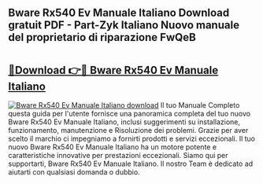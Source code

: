 ## Bware Rx540 Ev Manuale Italiano Download gratuit PDF - Part-Zyk Italiano Nuovo manuale del proprietario di riparazione FwQeB

# <h2><a href="http://dfcizx.blite.top/?on=Bware+Rx540+Ev+Manuale+Italiano">🔗Download 👉🔴 Bware Rx540 Ev Manuale Italiano</a></h2>

[![Bware Rx540 Ev Manuale Italiano download](https://i.imgur.com/lujVjoI.png)](http://dfcizx.blite.top/?on=Bware+Rx540+Ev+Manuale+Italiano)
Il tuo Manuale Completo questa guida per l'utente fornisce una panoramica completa del tuo nuovo Bware Rx540 Ev Manuale Italiano, inclusi suggerimenti su installazione, funzionamento, manutenzione e Risoluzione dei problemi. Grazie per aver scelto il marchio ci impegniamo a fornirti prodotti e servizi eccezionali. Il tuo nuovo Bware Rx540 Ev Manuale Italiano ha un motore potente e caratteristiche innovative per prestazioni eccezionali. Siamo qui per supportarti, Bware Rx540 Ev Manuale Italiano. Il nostro Team è dedicato ad aiutarti con qualsiasi domanda o dubbio.
